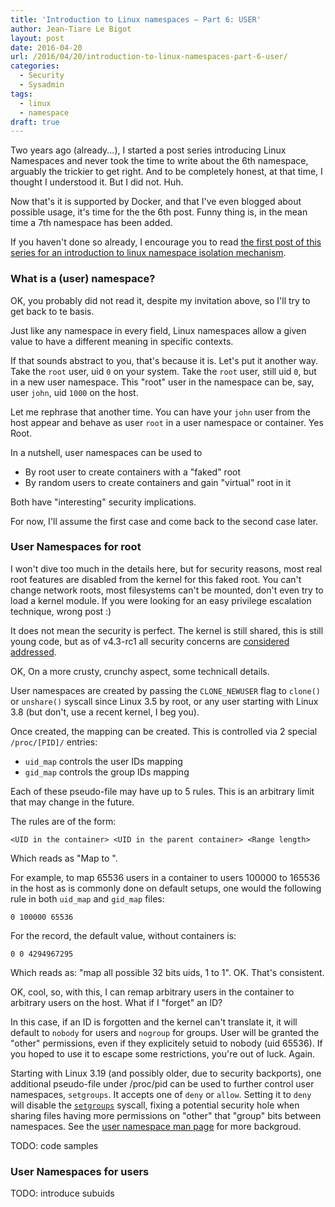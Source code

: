 ```yaml
---
title: 'Introduction to Linux namespaces – Part 6: USER'
author: Jean-Tiare Le Bigot
layout: post
date: 2016-04-20
url: /2016/04/20/introduction-to-linux-namespaces-part-6-user/
categories:
  - Security
  - Sysadmin
tags:
  - linux
  - namespace
draft: true
---
```


Two years ago (already...), I started a post series introducing Linux Namespaces and never took the time to write about the 6th namespace, arguably the trickier to get right. And to be completely honest, at that time, I thought I understood it. But I did not. Huh.

Now that's it is supported by Docker, and that I've even blogged about possible usage, it's time for the the 6th post. Funny thing is, in the mean time a 7th namespace has been added.

If you haven't done so already, I encourage you to read [the first post of this series for an introduction to linux namespace isolation mechanism](https://blog.yadutaf.fr/2013/12/22/introduction-to-linux-namespaces-part-1-uts/).

### What is a (user) namespace?

OK, you probably did not read it, despite my invitation above, so I'll try to get back to te basis.

Just like any namespace in every field, Linux namespaces allow a given value to have a different meaning in specific contexts.

If that sounds abstract to you, that's because it is. Let's put it another way. Take the ``root`` user, uid ``0`` on your system. Take the ``root`` user, still uid ``0``, but in a new user namespace. This "root" user in the namespace can be, say, user ``john``, uid ``1000`` on the host.

Let me rephrase that another time. You can have your ``john`` user from the host appear and behave as user ``root`` in a user namespace or container. Yes Root.

In a nutshell, user namespaces can be used to
- By root user to create containers with a "faked" root
- By random users to create containers and gain "virtual" root in it

Both have "interesting" security implications.

For now, I'll assume the first case and come back to the second case later.

### User Namespaces for root

I won't dive too much in the details here, but for security reasons, most real root features are disabled from the kernel for this faked root. You can't change network roots, most filesystems can't be mounted, don't even try to load a kernel module. If you were looking for an easy privilege escalation technique, wrong post :)

It does not mean the security is perfect. The kernel is still shared, this is still young code, but as of v4.3-rc1 all security concerns are [considered addressed](https://lwn.net/Articles/657432/).

OK, On a more crusty, crunchy aspect, some technicall details.

User namespaces are created by passing the ``CLONE_NEWUSER`` flag to ``clone()`` or ``unshare()`` syscall since Linux 3.5 by root, or any user starting with Linux 3.8 (but don't, use a recent kernel, I beg you).

Once created, the mapping can be created. This is controlled via 2 special ``/proc/[PID]/`` entries:

- ``uid_map`` controls the user IDs mapping
- ``gid_map`` controls the group IDs mapping

Each of these pseudo-file may have up to 5 rules. This is an arbitrary limit that may change in the future.

The rules are of the form:

```
<UID in the container> <UID in the parent container> <Range length>
```

Which reads as "Map <Range length> <UID in the container> to <UID in the parent container>".

For example, to map 65536 users in a container to users 100000 to 165536 in the host as is commonly done on default setups, one would the following rule in both ``uid_map`` and ``gid_map`` files:

```
0 100000 65536
```

For the record, the default value, without containers is:

```
0 0 4294967295
```

Which reads as: "map all possible 32 bits uids, 1 to 1". OK. That's consistent.

OK, cool, so, with this, I can remap arbitrary users in the container to arbitrary users on the host. What if I "forget" an ID?

In this case, if an ID is forgotten and the kernel can't translate it, it will default to ``nobody`` for users and ``nogroup`` for groups. User will be granted the "other" permissions, even if they explicitely setuid to nobody (uid 65536). If you hoped to use it to escape some restrictions, you're out of luck. Again.

Starting with Linux 3.19 (and possibly older, due to security backports), one additional pseudo-file under /proc/pid can be used to further control user namespaces, ``setgroups``. It accepts one of ``deny`` or ``allow``. Setting it to ``deny`` will disable the [``setgroups``](http://man7.org/linux/man-pages/man2/setgroups.2.html) syscall, fixing a potential security hole when sharing files having more permissions on "other" that "group" bits between namespaces. See the [user namespace man page](http://man7.org/linux/man-pages/man7/user_namespaces.7.html) for more backgroud.

TODO: code samples

### User Namespaces for users

TODO: introduce subuids
